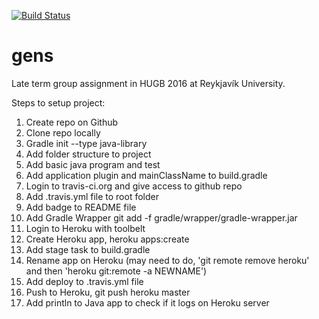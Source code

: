 [![Build Status](https://travis-ci.org/hakonh92/HakonTicTacToe.svg?branch=master)](https://travis-ci.org/hakonh92/HakonTicTacToe)
# gens
Late term group assignment in HUGB 2016 at Reykjavík University.

Steps to setup project:
1. Create repo on Github
2. Clone repo locally
3. Gradle init --type java-library
4. Add folder structure to project
5. Add basic java program and test
6. Add application plugin and mainClassName to build.gradle
7. Login to travis-ci.org and give access to github repo
8. Add .travis.yml file to root folder
9. Add badge to README file
10. Add Gradle Wrapper git add -f gradle/wrapper/gradle-wrapper.jar
11. Login to Heroku with toolbelt
12. Create Heroku app, heroku apps:create
13. Add stage task to build.gradle
14. Rename app on Heroku (may need to do, 'git remote remove heroku' and then 'heroku git:remote -a NEWNAME')
15. Add deploy to .travis.yml file
16. Push to Heroku, git push heroku master
17. Add println to Java app to check if it logs on Heroku server
